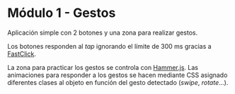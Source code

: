 # Módulo 1 - Gestos

Aplicación simple con 2 botones y una zona para realizar gestos.

Los botones responden al _tap_ ignorando el límite de 300 ms gracias a [FastClick](https://github.com/ftlabs/fastclick).

La zona para practicar los gestos se controla con [Hammer.js](http://hammerjs.github.io). Las animaciones para responder a los gestos se hacen mediante CSS asignado diferentes clases al objeto en función del gesto detectado (_swipe_, _rotate_...).
